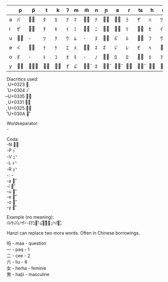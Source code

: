 
|   | p | p̈ | t | k | ʔ | m | m̈ | n | ɲ | ʙ | r | tɕ | h | ɸ | v̈ | ʃ | ç | ł | l |
|---|---|---|---|---|---|---|---|---|---|---|---|---|---|---|---|---|---|---|---|
| a | ﾊ̄ | ﾊ̥ | ﾀ | ｶ | ｱ | ﾏ | ﾏ̥ | ﾅ | ﾅ̅ | ﾗ̵| ﾗ | ｻ̄ | ﾊ | ﾜ  | ﾜ̥ | ｻ | ｶ̄ | ﾀ̄ | ﾗ̥ | 
| i | ｾ̄ | ｾ̥ | ﾁ | ｷ | ｲ | ﾐ | ﾐ̥ | ﾆ | ﾆ̥ | ﾘ̵| ﾘ | ｼ̵| ｾ | ｲ̄ | ｲ̵| ｼ | ｷ̥ | ﾁ̥ | ﾘ̥ | 
| u | ﾌ̵| ･  | ﾂ | ｸ | ｳ | ﾑ | ･   | ﾇ | ﾇ̥ | ﾙ̄ | ﾙ | ｽ̵| ﾌ | ｳ̄ | ･   | ｽ | ｸ̄ | ﾂ̵| ﾙ̥ | 
| e | ﾍ̄ | ﾍ̥ | ﾃ | ｹ | ｴ | ﾒ | ﾒ̥ | ﾈ | ﾈ̄ | ﾚ̄ | ﾚ | ｾ̄ | ﾍ | ｴ̵| ｴ̥ | ｾ | ｹ̵| ﾃ̥ | ﾚ̥ | 
| o | ﾎ̄ | ･  | ﾄ | ｺ | ｵ | ﾓ | ･   | ﾉ | ﾉ̥ | ﾛ  | ﾛ | ｿ̵| ﾎ | ｦ  | ･   | ｿ | ｺ̥ | ﾄ̄ | ﾛ̥ | 
| y | ﾍ̵ |ﾊ̵̥ | ﾃ̵| ｸ̵| ｵ̄ | ﾑ̄ | ﾑ̥̄ | ﾈ | ﾈ̥̄ | ﾙ̥̄ | ﾙ̥ | ｻ̥̄ | ﾊ̵| ｲ̥̄ | ｲ̵̥ | ｻ̥ | ｸ̵| ﾄ̥ | ﾚ̄ ̥ |

Diacritics used:  
 ̣  U+0323 ﾝ̣  
 ̄  U+0304 ﾝ̄  
 ̶ U+0335 ﾝ̵  
 ̱  U+0331 ﾝ̱  
 ̥  U+0325 ﾝ̥  
 ̊  U+030A ﾝ̊  

Wordseparator:  
･

Coda:  
-N ﾝ̵  
-P ｯ̄  
-V ｭ̀  
-L ｬ̀  
-R ｮ̀  
-: ｰ  
-a ｧ̊  
-i ｨ̊  
-u ｩ̊  
-e ｪ̊  
-o ｫ̊  
-y ｭ̊  


Example (no meaning):  
ﾊ̄ｬ̀ｳｯ̄ﾊ̄ｮ̀･ｻ̄ｰ･ﾈ̄ｸ̄ｺｪ̊･ﾑ̄ｧ̊ｼ̵ｭ̀･ﾊ̄ｨ̊｡


Hanzi can replace two mora words. Often in Chinese borrowings.

吗 - maa - question  
一 - paq - 1  
二 - cee - 2  
六 - liu - 6  
女 - hem̈a - feminie  
男 - hap̈i - masculine  
